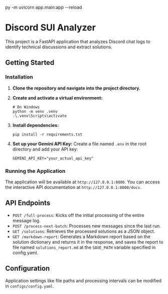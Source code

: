 py -m uvicorn app.main:app --reload

# Discord SUI Analyzer

This project is a FastAPI application that analyzes Discord chat logs to identify technical discussions and extract solutions.

## Getting Started

### Installation

1.  **Clone the repository and navigate into the project directory.**

2.  **Create and activate a virtual environment:**
    ```shell
    # On Windows
    python -m venv .venv
    .\.venv\Scripts\activate
    ```

3.  **Install dependencies:**
    ```shell
    pip install -r requirements.txt
    ```

4.  **Set up your Gemini API Key:**
    Create a file named `.env` in the root directory and add your API key:
    ```
    GEMINI_API_KEY="your_actual_api_key"
    ```

### Running the Application

The application will be available at `http://127.0.0.1:8000`. You can access the interactive API documentation at `http://127.0.0.1:8000/docs`.

## API Endpoints

*   `POST /full-process`: Kicks off the initial processing of the entire message log.
*   `POST /process-next-batch`: Processes new messages since the last run.
*   `GET /solutions`: Retrieves the processed solutions as a JSON object.
*   `GET /markdown-report`: Generates a Markdown report based on the solution dictionary and returns it in the response, and saves the report to file named `solutions_report.md` at the `SAVE_PATH` variable specified in config.yaml.
## Configuration

Application settings like file paths and processing intervals can be modified in `configs/config.yaml`.
